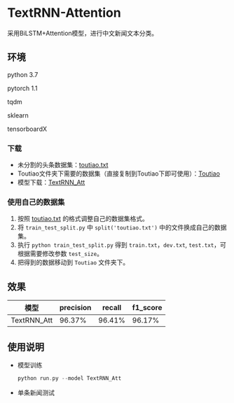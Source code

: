 # TextRNN-Attention
采用BiLSTM+Attention模型，进行中文新闻文本分类。

## 环境
python 3.7  

pytorch 1.1  

tqdm  

sklearn  

tensorboardX

### 下载

* 未分割的头条数据集：[toutiao.txt](https://1drv.ms/t/s!AkxNwDoH9nwHgyqpC70xBTybYdS_?e=LWplcc)
* Toutiao文件夹下需要的数据集（直接复制到Toutiao下即可使用）：[Toutiao](https://1drv.ms/u/s!AkxNwDoH9nwHgyl5BZ4lQpiVtazm?e=qhJkmz)
* 模型下载：[TextRNN_Att](https://1drv.ms/u/s!AkxNwDoH9nwHgzJ7cJb3K9vufYJr?e=gULMPU)


### 使用自己的数据集
1. 按照 [toutiao.txt](https://1drv.ms/t/s!AkxNwDoH9nwHgyqpC70xBTybYdS_?e=LWplcc) 的格式调整自己的数据集格式。
2. 将 `train_test_split.py` 中 `split('toutiao.txt')` 中的文件换成自己的数据集。
3. 执行 `python train_test_split.py` 得到 `train.txt`，`dev.txt`, `test.txt`，可根据需要修改参数 `test_size`。
4. 把得到的数据移动到 `Toutiao` 文件夹下。


## 效果

模型|precision|recall|f1_score
--|--|--|--
 TextRNN_Att | 96.37% | 96.41% |96.17%

## 使用说明

* 模型训练

  ```go
  python run.py --model TextRNN_Att
  ```


* 单条新闻测试

